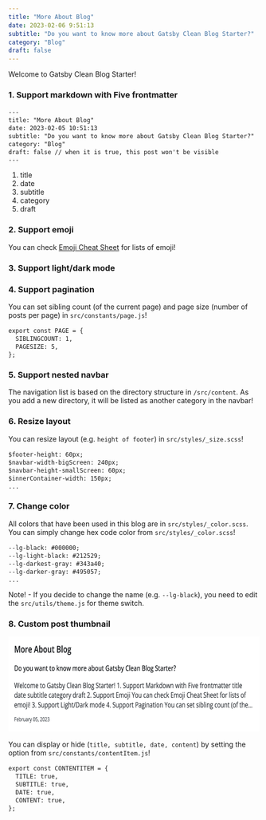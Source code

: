 ```yaml
---
title: "More About Blog"
date: 2023-02-06 9:51:13
subtitle: "Do you want to know more about Gatsby Clean Blog Starter?"
category: "Blog"
draft: false
---
```


Welcome to Gatsby Clean Blog Starter!

### 1. Support markdown with Five frontmatter

```
---
title: "More About Blog"
date: 2023-02-05 10:51:13
subtitle: "Do you want to know more about Gatsby Clean Blog Starter?"
category: "Blog"
draft: false // when it is true, this post won't be visible
---
```

1. title
2. date
3. subtitle
4. category
5. draft

### 2. Support emoji

You can check [Emoji Cheat Sheet](https://www.webfx.com/tools/emoji-cheat-sheet/) for lists of emoji!

### 3. Support light/dark mode

### 4. Support pagination

You can set sibling count (of the current page) and page size (number of posts per page) in `src/constants/page.js`!

```
export const PAGE = {
  SIBLINGCOUNT: 1,
  PAGESIZE: 5,
};
```

### 5. Support nested navbar

The navigation list is based on the directory structure in `/src/content`.
As you add a new directory, it will be listed as another category in the navbar!

### 6. Resize layout

You can resize layout (e.g. `height of footer`) in `src/styles/_size.scss`!

```
$footer-height: 60px;
$navbar-width-bigScreen: 240px;
$navbar-height-smallScreen: 60px;
$innerContainer-width: 150px;
...
```

### 7. Change color

All colors that have been used in this blog are in `src/styles/_color.scss`.
You can simply change hex code color from `src/styles/_color.scss`!

```
--lg-black: #000000;
--lg-light-black: #212529;
--lg-darkest-gray: #343a40;
--lg-darker-gray: #495057;
...
```

Note! - If you decide to change the name (e.g. `--lg-black`), you need to edit the `src/utils/theme.js` for theme switch.

### 8. Custom post thumbnail

<img src="../../../assets/images/contentItem.png"  width="700" height="190">

You can display or hide (`title, subtitle, date, content`) by setting the option from `src/constants/contentItem.js`!

```
export const CONTENTITEM = {
  TITLE: true,
  SUBTITLE: true,
  DATE: true,
  CONTENT: true,
};
```
